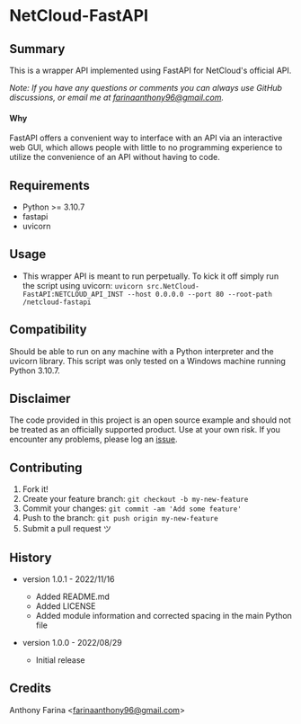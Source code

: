 # NetCloud-FastAPI

## Summary
This is a wrapper API implemented using FastAPI for NetCloud's official API.

_Note: If you have any questions or comments you can always use GitHub
discussions, or email me at farinaanthony96@gmail.com._

#### Why
FastAPI offers a convenient way to interface with an API via an interactive
web GUI, which allows people with little to no programming experience to
utilize the convenience of an API without having to code.

## Requirements
- Python >= 3.10.7
- fastapi
- uvicorn

## Usage
- This wrapper API is meant to run perpetually. To kick it off
  simply run the script using uvicorn:
  `uvicorn src.NetCloud-FastAPI:NETCLOUD_API_INST --host 0.0.0.0 --port 80 --root-path /netcloud-fastapi`
    
## Compatibility
Should be able to run on any machine with a Python interpreter and the
uvicorn library. This script was only tested on a Windows machine running
Python 3.10.7.

## Disclaimer
The code provided in this project is an open source example and should 
not be treated as an officially supported product. Use at your own 
risk. If you encounter any problems, please log an
[issue](https://github.com/CC-Digital-Innovation/NetCloud-FastAPI/issues).

## Contributing
1. Fork it!
2. Create your feature branch: `git checkout -b my-new-feature`
3. Commit your changes: `git commit -am 'Add some feature'`
4. Push to the branch: `git push origin my-new-feature`
5. Submit a pull request ツ

## History
-  version 1.0.1 - 2022/11/16
   - Added README.md
   - Added LICENSE
   - Added module information and corrected spacing in the main 
     Python file
  

-  version 1.0.0 - 2022/08/29
   - Initial release

## Credits
Anthony Farina <<farinaanthony96@gmail.com>>
